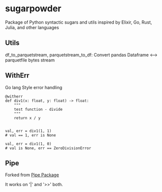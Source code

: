 # sugarpowder
Package of Python syntactic sugars and utils inspired by Elixir, Go, Rust, Julia, and other languages


## Utils

df_to_parquetstream, parquetstream_to_df: Convert pandas Dataframe <--> parquetfile bytes stream

## WithErr
Go lang Style error handling

```
@witherr
def div1(x: float, y: float) -> float:
    """
    test function - divide
    """
    return x / y


val, err = div1(1, 1)
# val == 1, err is None

val, err = div1(1, 0)
# val is None, err == ZeroDivisionError

```


## Pipe
Forked from [Pipe Package](https://github.com/JulienPalard/Pipe)

It works on '|' and '>>' both.